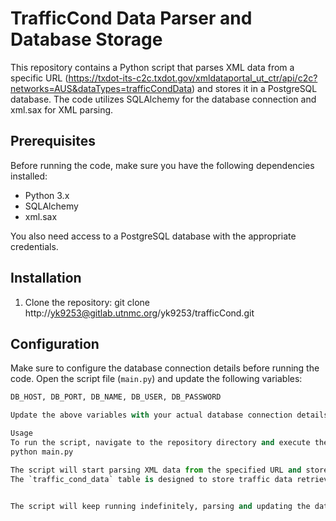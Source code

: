 # TrafficCond Data Parser and Database Storage

This repository contains a Python script that parses XML data from a specific URL (https://txdot-its-c2c.txdot.gov/xmldataportal_ut_ctr/api/c2c?networks=AUS&dataTypes=trafficCondData) and stores it in a PostgreSQL database. The code utilizes SQLAlchemy for the database connection and xml.sax for XML parsing.

## Prerequisites

Before running the code, make sure you have the following dependencies installed:

- Python 3.x
- SQLAlchemy
- xml.sax

You also need access to a PostgreSQL database with the appropriate credentials.

## Installation

1. Clone the repository:
git clone http://yk9253@gitlab.utnmc.org/yk9253/trafficCond.git


## Configuration

Make sure to configure the database connection details before running the code. Open the script file (`main.py`) and update the following variables:

```python
DB_HOST, DB_PORT, DB_NAME, DB_USER, DB_PASSWORD

Update the above variables with your actual database connection details.

Usage
To run the script, navigate to the repository directory and execute the following command:
python main.py

The script will start parsing XML data from the specified URL and store it in the configured PostgreSQL database. The data is stored in three tables: traffic_cond_data representing traffic data from sensors in Austin region.
The `traffic_cond_data` table is designed to store traffic data retrieved from the specified XML source. It tracks various attributes related to traffic conditions, such as volume, speed, occupancy, and timestamps.


The script will keep running indefinitely, parsing and updating the database every 15 seconds (or the specified UPDATE_TIME interval).

